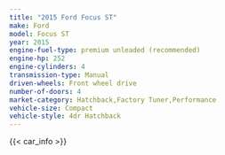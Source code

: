 ```yaml
---
title: "2015 Ford Focus ST"
make: Ford
model: Focus ST
year: 2015
engine-fuel-type: premium unleaded (recommended)
engine-hp: 252
engine-cylinders: 4
transmission-type: Manual
driven-wheels: Front wheel drive
number-of-doors: 4
market-category: Hatchback,Factory Tuner,Performance
vehicle-size: Compact
vehicle-style: 4dr Hatchback
---
```


{{< car_info >}}
